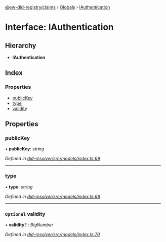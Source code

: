 [@ew-did-registry/claims](../README.md) › [Globals](../globals.md) › [IAuthentication](iauthentication.md)

# Interface: IAuthentication

## Hierarchy

* **IAuthentication**

## Index

### Properties

* [publicKey](iauthentication.md#publickey)
* [type](iauthentication.md#type)
* [validity](iauthentication.md#optional-validity)

## Properties

###  publicKey

• **publicKey**: *string*

*Defined in [did-resolver/src/models/index.ts:69](https://github.com/energywebfoundation/ew-did-registry/blob/42b5428/packages/did-resolver/src/models/index.ts#L69)*

___

###  type

• **type**: *string*

*Defined in [did-resolver/src/models/index.ts:68](https://github.com/energywebfoundation/ew-did-registry/blob/42b5428/packages/did-resolver/src/models/index.ts#L68)*

___

### `Optional` validity

• **validity**? : *BigNumber*

*Defined in [did-resolver/src/models/index.ts:70](https://github.com/energywebfoundation/ew-did-registry/blob/42b5428/packages/did-resolver/src/models/index.ts#L70)*
